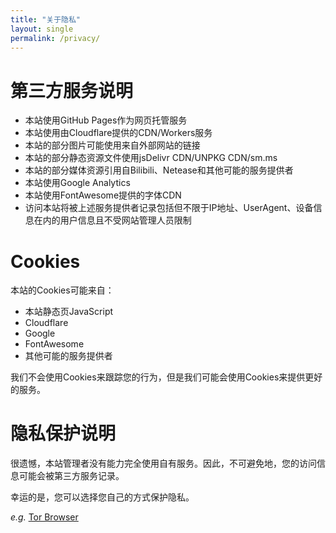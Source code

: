 ```yaml
---
title: "关于隐私"
layout: single
permalink: /privacy/
---
```


# 第三方服务说明
* 本站使用GitHub Pages作为网页托管服务
* 本站使用由Cloudflare提供的CDN/Workers服务
* 本站的部分图片可能使用来自外部网站的链接
* 本站的部分静态资源文件使用jsDelivr CDN/UNPKG CDN/sm.ms
* 本站的部分媒体资源引用自Bilibili、Netease和其他可能的服务提供者
* 本站使用Google Analytics
* 本站使用FontAwesome提供的字体CDN
* 访问本站将被上述服务提供者记录包括但不限于IP地址、UserAgent、设备信息在内的用户信息且不受网站管理人员限制

# Cookies
本站的Cookies可能来自：

* 本站静态页JavaScript
* Cloudflare
* Google
* FontAwesome
* 其他可能的服务提供者

我们不会使用Cookies来跟踪您的行为，但是我们可能会使用Cookies来提供更好的服务。

# 隐私保护说明
很遗憾，本站管理者没有能力完全使用自有服务。因此，不可避免地，您的访问信息可能会被第三方服务记录。

幸运的是，您可以选择您自己的方式保护隐私。

*e.g.* [Tor Browser](https://www.torproject.org/)
